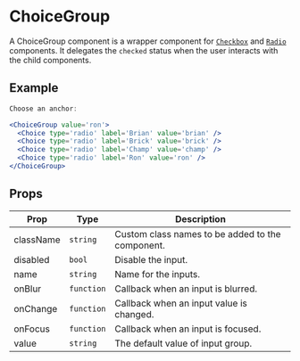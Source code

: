 # ChoiceGroup

A ChoiceGroup component is a wrapper component for [`Checkbox`](../Checkbox) and [`Radio`](../Radio) components. It delegates the `checked` status when the user interacts with the child components.


## Example

```jsx
Choose an anchor:

<ChoiceGroup value='ron'>
  <Choice type='radio' label='Brian' value='brian' />
  <Choice type='radio' label='Brick' value='brick' />
  <Choice type='radio' label='Champ' value='champ' />
  <Choice type='radio' label='Ron' value='ron' />
</ChoiceGroup>
```



## Props

| Prop | Type | Description |
| --- | --- | --- |
| className | `string` | Custom class names to be added to the component. |
| disabled | `bool` | Disable the input. |
| name | `string` | Name for the inputs. |
| onBlur | `function` | Callback when an input is blurred. |
| onChange | `function` | Callback when an input value is changed. |
| onFocus | `function` | Callback when an input is focused. |
| value | `string` | The default value of input group. |
